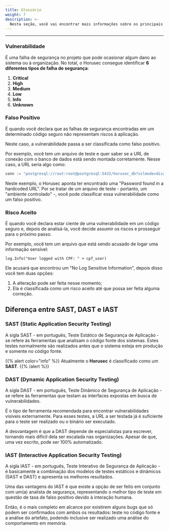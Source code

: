 ```yaml
---
title: Glossário
weight: 7
description: >-
  Nesta seção, você vai encontrar mais informações sobre os principais conceitos do Horusec.
---
```


---

### **Vulnerabilidade**

É uma falha de segurança no projeto que pode ocasionar algum dano ao sistema ou à organização. No total, o Horusec consegue identificar **6 diferentes tipos de falha de segurança**: 

1. **Critical**
2. **High**
3. **Medium**
4. **Low**
5. **Info**
6. **Unknown**

### **Falso Positivo**

É quando você declara que as falhas de segurança encontradas em um determinado código seguro não representam riscos à aplicação.

Neste caso, a vulnerabilidade passa a ser classificada como falso positivo.

Por exemplo, você tem um arquivo de teste e quer saber se a URL de conexão com o banco de dados está sendo montada corretamente. Nesse caso, a URL seria algo como:

```go
conn := "postgresql://root:root@postgresql:5432/horusec_db?sslmode=disable"
```

Neste exemplo, o Horusec aponta ter encontrado uma "Password found in a hardcoded URL". Por se tratar de um arquivo de teste - portanto, um "ambiente controlado" -, você pode classificar essa vulnerabilidade como um falso positivo.

### **Risco Aceito**

É quando você declara estar ciente de uma vulnerabilidade em um código seguro e, depois de analisá-la, você decide assumir os riscos e prosseguir para o próximo passo.


Por exemplo, você tem um arquivo que está sendo acusado de logar uma informação sensível: 

`log.Info("User logged with CPF: " + cpf_user)`

Ele acusará que encontrou um "No Log Sensitive Information", depois disso você tem duas opções: 
1. A alteração pode ser feita nesse momento; 
2. Ela é classificada como um risco aceito até que possa ser feita alguma correção.

## **Diferença entre SAST, DAST e IAST**

### SAST **\(Static Application Security Testing\)**

A sigla SAST - em português, Teste Estático de Segurança de Aplicação - se refere às ferramentas que analisam o código fonte dos sistemas. Estes testes normalmente são realizados antes que o sistema esteja em produção e somente no código fonte. 

{{% alert color="info" %}}
Atualmente o **Horusec** é classificado como um **SAST**.
{{% /alert %}}


### DAST **\(Dynamic Application Security Testing\)**

A sigla DAST - em português, Teste Dinâmico de Segurança de Aplicação - se refere às ferramentas que testam as interfaces expostas em busca de vulnerabilidades. 

É o tipo de ferramenta recomendada para encontrar vulnerabilidades visíveis externamente. Para esses testes, a URL a ser testada já é suficiente para o teste ser realizado ou o binário ser executado. 

A desvantagem é que a DAST depende de especialistas para escrever, tornando  mais difícil dela ser escalada nas organizações. Apesar de que, uma vez escrito, pode ser 100% automatizado.

### IAST **\(Interactive Application Security Testing\)**

A sigla IAST - em português, Teste Interativo de Segurança de Aplicação - é basicamente a combinação dos modelos de testes estáticos e dinâmicos \(SAST e DAST\) e apresenta os melhores resultados.

Uma das vantagens do IAST é que existe a opção de ser feito em conjunto com um(a) analista de segurança, representando o melhor tipo de teste em questão de taxa de falso positivo devido à interação humana. 

Então, é o mais completo em alcance por existirem alguns bugs que só podem ser confirmados com ambos os resultados: teste no código fonte e a análise do artefato, podendo inclusive ser realizado uma análise do comportamento em memória.